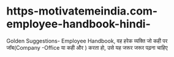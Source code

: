 # https-motivatemeindia.com-employee-handbook-hindi-
Golden Suggestions- Employee Handbook, वह हरेक व्यक्ति जो कही पर जॉब(Company -Office या कही और ) करता हो, उसे यह जरूर जरूर पढ़ना चाहिए
